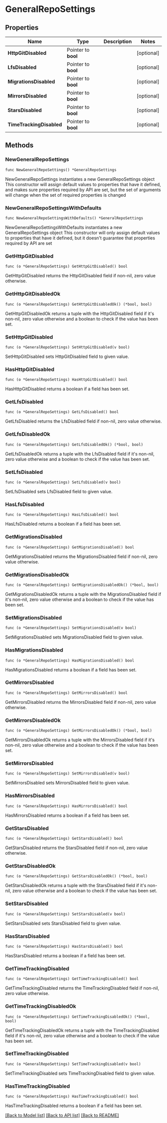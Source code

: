 # GeneralRepoSettings

## Properties

Name | Type | Description | Notes
------------ | ------------- | ------------- | -------------
**HttpGitDisabled** | Pointer to **bool** |  | [optional] 
**LfsDisabled** | Pointer to **bool** |  | [optional] 
**MigrationsDisabled** | Pointer to **bool** |  | [optional] 
**MirrorsDisabled** | Pointer to **bool** |  | [optional] 
**StarsDisabled** | Pointer to **bool** |  | [optional] 
**TimeTrackingDisabled** | Pointer to **bool** |  | [optional] 

## Methods

### NewGeneralRepoSettings

`func NewGeneralRepoSettings() *GeneralRepoSettings`

NewGeneralRepoSettings instantiates a new GeneralRepoSettings object
This constructor will assign default values to properties that have it defined,
and makes sure properties required by API are set, but the set of arguments
will change when the set of required properties is changed

### NewGeneralRepoSettingsWithDefaults

`func NewGeneralRepoSettingsWithDefaults() *GeneralRepoSettings`

NewGeneralRepoSettingsWithDefaults instantiates a new GeneralRepoSettings object
This constructor will only assign default values to properties that have it defined,
but it doesn't guarantee that properties required by API are set

### GetHttpGitDisabled

`func (o *GeneralRepoSettings) GetHttpGitDisabled() bool`

GetHttpGitDisabled returns the HttpGitDisabled field if non-nil, zero value otherwise.

### GetHttpGitDisabledOk

`func (o *GeneralRepoSettings) GetHttpGitDisabledOk() (*bool, bool)`

GetHttpGitDisabledOk returns a tuple with the HttpGitDisabled field if it's non-nil, zero value otherwise
and a boolean to check if the value has been set.

### SetHttpGitDisabled

`func (o *GeneralRepoSettings) SetHttpGitDisabled(v bool)`

SetHttpGitDisabled sets HttpGitDisabled field to given value.

### HasHttpGitDisabled

`func (o *GeneralRepoSettings) HasHttpGitDisabled() bool`

HasHttpGitDisabled returns a boolean if a field has been set.

### GetLfsDisabled

`func (o *GeneralRepoSettings) GetLfsDisabled() bool`

GetLfsDisabled returns the LfsDisabled field if non-nil, zero value otherwise.

### GetLfsDisabledOk

`func (o *GeneralRepoSettings) GetLfsDisabledOk() (*bool, bool)`

GetLfsDisabledOk returns a tuple with the LfsDisabled field if it's non-nil, zero value otherwise
and a boolean to check if the value has been set.

### SetLfsDisabled

`func (o *GeneralRepoSettings) SetLfsDisabled(v bool)`

SetLfsDisabled sets LfsDisabled field to given value.

### HasLfsDisabled

`func (o *GeneralRepoSettings) HasLfsDisabled() bool`

HasLfsDisabled returns a boolean if a field has been set.

### GetMigrationsDisabled

`func (o *GeneralRepoSettings) GetMigrationsDisabled() bool`

GetMigrationsDisabled returns the MigrationsDisabled field if non-nil, zero value otherwise.

### GetMigrationsDisabledOk

`func (o *GeneralRepoSettings) GetMigrationsDisabledOk() (*bool, bool)`

GetMigrationsDisabledOk returns a tuple with the MigrationsDisabled field if it's non-nil, zero value otherwise
and a boolean to check if the value has been set.

### SetMigrationsDisabled

`func (o *GeneralRepoSettings) SetMigrationsDisabled(v bool)`

SetMigrationsDisabled sets MigrationsDisabled field to given value.

### HasMigrationsDisabled

`func (o *GeneralRepoSettings) HasMigrationsDisabled() bool`

HasMigrationsDisabled returns a boolean if a field has been set.

### GetMirrorsDisabled

`func (o *GeneralRepoSettings) GetMirrorsDisabled() bool`

GetMirrorsDisabled returns the MirrorsDisabled field if non-nil, zero value otherwise.

### GetMirrorsDisabledOk

`func (o *GeneralRepoSettings) GetMirrorsDisabledOk() (*bool, bool)`

GetMirrorsDisabledOk returns a tuple with the MirrorsDisabled field if it's non-nil, zero value otherwise
and a boolean to check if the value has been set.

### SetMirrorsDisabled

`func (o *GeneralRepoSettings) SetMirrorsDisabled(v bool)`

SetMirrorsDisabled sets MirrorsDisabled field to given value.

### HasMirrorsDisabled

`func (o *GeneralRepoSettings) HasMirrorsDisabled() bool`

HasMirrorsDisabled returns a boolean if a field has been set.

### GetStarsDisabled

`func (o *GeneralRepoSettings) GetStarsDisabled() bool`

GetStarsDisabled returns the StarsDisabled field if non-nil, zero value otherwise.

### GetStarsDisabledOk

`func (o *GeneralRepoSettings) GetStarsDisabledOk() (*bool, bool)`

GetStarsDisabledOk returns a tuple with the StarsDisabled field if it's non-nil, zero value otherwise
and a boolean to check if the value has been set.

### SetStarsDisabled

`func (o *GeneralRepoSettings) SetStarsDisabled(v bool)`

SetStarsDisabled sets StarsDisabled field to given value.

### HasStarsDisabled

`func (o *GeneralRepoSettings) HasStarsDisabled() bool`

HasStarsDisabled returns a boolean if a field has been set.

### GetTimeTrackingDisabled

`func (o *GeneralRepoSettings) GetTimeTrackingDisabled() bool`

GetTimeTrackingDisabled returns the TimeTrackingDisabled field if non-nil, zero value otherwise.

### GetTimeTrackingDisabledOk

`func (o *GeneralRepoSettings) GetTimeTrackingDisabledOk() (*bool, bool)`

GetTimeTrackingDisabledOk returns a tuple with the TimeTrackingDisabled field if it's non-nil, zero value otherwise
and a boolean to check if the value has been set.

### SetTimeTrackingDisabled

`func (o *GeneralRepoSettings) SetTimeTrackingDisabled(v bool)`

SetTimeTrackingDisabled sets TimeTrackingDisabled field to given value.

### HasTimeTrackingDisabled

`func (o *GeneralRepoSettings) HasTimeTrackingDisabled() bool`

HasTimeTrackingDisabled returns a boolean if a field has been set.


[[Back to Model list]](../README.md#documentation-for-models) [[Back to API list]](../README.md#documentation-for-api-endpoints) [[Back to README]](../README.md)


